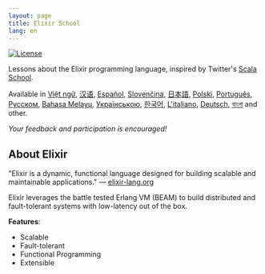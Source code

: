 ```yaml
---
layout: page
title: Elixir School
lang: en
---
```


[![License](//img.shields.io/badge/license-MIT-brightgreen.svg)](http://opensource.org/licenses/MIT)

Lessons about the Elixir programming language, inspired by Twitter's [Scala School](http://twitter.github.io/scala_school/).

Available in [Việt ngữ][vi], [汉语][cn], [Español][es], [Slovenčina][sk], [日本語][jp], [Polski][pl], [Português][pt], [Русском][ru], [Bahasa Melayu][my], [Українською][uk], [한국어][ko], [L'italiano][it], [Deutsch](de), [বাংলা](bn) and other.

  [cn]: /cn/
  [es]: /es/
  [it]: /it/
  [jp]: /jp/
  [ko]: /ko/
  [pl]: /pl/
  [pt]: /pt/
  [ru]: /ru/
  [sk]: /sk/
  [vi]: /vi/
  [my]: /my/
  [uk]: /uk/
  [de]: /de/
  [bn]: /bn/

_Your feedback and participation is encouraged!_

## About Elixir

"Elixir is a dynamic, functional language designed for building scalable and maintainable applications." — [elixir-lang.org](http://elixir-lang.org/)

Elixir leverages the battle tested Erlang VM (BEAM) to build distributed and fault-tolerant systems with low-latency out of the box.

__Features__:

+ Scalable
+ Fault-tolerant
+ Functional Programming
+ Extensible
